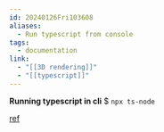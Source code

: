 ```yaml
---
id: 20240126Fri103608
aliases:
  - Run typescript from console
tags:
  - documentation
link:
  - "[[3D rendering]]"
  - "[[typescript]]"
---
```

**Running typescript in cli**
$ `npx ts-node`

[ref](https://stackoverflow.com/questions/71632671/is-there-a-way-to-run-typescript-on-the-command-line)